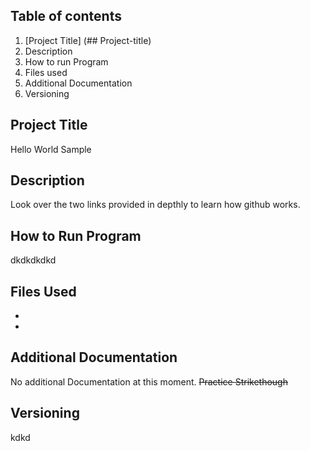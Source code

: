 ## ****Table of contents****
1. [Project Title] (## Project-title)
2. Description
3. How to run Program
4. Files used
5. Additional Documentation
6. Versioning
## Project Title
Hello World Sample
## Description
Look over the two links provided in depthly to learn how github works.
## How to Run Program
dkdkdkdkd
## Files Used
-
-
## Additional Documentation
No additional Documentation at this moment.  ~~Practice Strikethough~~
## Versioning
kdkd
